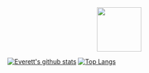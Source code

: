 <div id="header" align="center">
  <img src="https://media.giphy.com/media/M9gbBd9nbDrOTu1Mqx/giphy.gif" width="100"/>
</div>

[![Everett's github stats](https://github-readme-stats.vercel.app/api?username=ecbadeaux)](https://github.com/anuraghazra/github-readme-stats)
[![Top Langs](https://github-readme-stats.vercel.app/api/top-langs/?username=ecbadeaux&layout=compact)](https://github.com/anuraghazra/github-readme-stats)